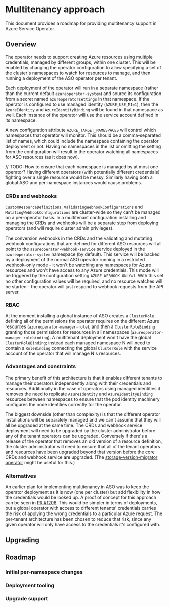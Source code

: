 # Multitenancy approach

This document provides a roadmap for providing multitenancy support in Azure Service Operator.

## Overview

The operator needs to support creating Azure resources using multiple credentials, managed by different groups, within one cluster. This will be enabled by changing the operator configuration to allow specifying a set of the cluster's namespaces to watch for resources to manage, and then running a deployment of the ASO operator per tenant.

Each deployment of the operator will run in a separate namespace (rather than the current default `azureoperator-system`) and source its configuration from a secret named `azureoperatorsettings` in that namespace. If the operator is configured to use managed identity (`AZURE_USE_MI=1`), then the `AzureIdentity` and `AzureIdentityBinding` will be found in that namespace as well. Each instance of the operator will use the service account defined in its namespace.

A new configuration attribute `AZURE_TARGET_NAMESPACES` will control which namespaces that operator will monitor. This should be a comma-separated list of names, which could include the namespace containing the operator deployment or not. Having no namespaces in the list or omitting the setting from the configuration will result in the operator watching all namespaces for ASO resources (as it does now).

// TODO: How to ensure that each namespace is managed by at most one operator? Having different operators (with potentially different credentials) fighting over a single resource would be messy. Similarly having both a global ASO and per-namespace instances would cause problems.

### CRDs and webhooks

`CustomResourceDefinitions`, `ValidatingWebhookConfigurations` and `MutatingWebhookConfigurations` are cluster-wide so they can't be managed on a per-operator basis. In a multitenant configuration installing and managing the CRDs and webhooks will be a separate step from deploying operators (and will require cluster admin privileges).

The conversion webhooks in the CRDs and the validating and mutating webhook configurations that are defined for different ASO resources will all point to the `azureoperator-webhook-service` service deployed in the `azureoperator-system` namespace (by default). This service will be backed by a deployment of the normal ASO operator running in a restricted webhook-only mode - it won't be watching any namespaces for Azure resources and won't have access to any Azure credentials. This mode will be triggered by the configuration setting `AZURE_WEBHOOK_ONLY=1`. With this set no other configuration values will be required, and no resource watches will be started - the operator will just respond to webhook requests from the API server.

### RBAC

At the moment installing a global instance of ASO creates a `ClusterRole` defining all of the permissions the operator requires on the different Azure resources (`azureoperator-manager-role`), and then a `ClusterRoleBinding` granting those permissions for resources in all namespaces (`azureoperator-manager-rolebinding`). A multitenant deployment won't have the global `ClusterRoleBinding`; instead each managed namespace N will need to contain a `RoleBinding` connecting the global `ClusterRole` with the service account of the operator that will manage N's resources.

### Advantages and constraints

The primary benefit of this architecture is that it enables different tenants to manage their operators independently along with their credentials and resources. Additionally in the case of operators using managed identities it removes the need to replicate `AzureIdentity` and `AzureIdentityBinding` resources between namespaces to ensure that the pod identity machinery configures the node identities correctly for the operator.

The biggest downside (other than complexity) is that the different operator installations will be separately managed and we can't assume that they will all be upgraded at the same time. The CRDs and webhook service deployment will need to be upgraded by the cluster administrator before any of the tenant operators can be upgraded. Conversely if there's a release of the operator that removes an old version of a resource definition, the cluster administrator will need to ensure that all of the tenant operators and resources have been upgraded beyond that version before the core CRDs and webhook service are upgraded. (The [storage-version-migrator operator](https://github.com/kubernetes-sigs/kube-storage-version-migrator) might be useful for this.)

### Alternatives

An earlier plan for implementing multitenancy in ASO was to keep the operator deployment as it is now (one per cluster) but add flexibility in how the credentials would be looked up. A proof of concept for this approach can be seen in [PR #1206](https://github.com/Azure/azure-service-operator/pull/1206). This would be simpler in terms of deployments, but a global operator with access to different tenants' credentials carries the risk of applying the wrong credentials to a particular Azure request. The per-tenant architecture has been chosen to reduce that risk, since any given operator will only have access to the credentials it's configured with.

## Upgrading

## Roadmap

### Initial per-namespace changes

### Deployment tooling

### Upgrade support

<!--  LocalWords:  webhooks Roadmap
 -->
